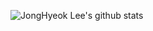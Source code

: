 ![JongHyeok Lee's github stats](https://github-readme-stats.vercel.app/api?username=JONGHYEOKLEEE&show_icons=true&theme=merko)
